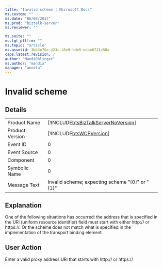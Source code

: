 ```yaml
---
title: "Invalid scheme | Microsoft Docs"
ms.custom: ""
ms.date: "06/08/2017"
ms.prod: "biztalk-server"
ms.reviewer: ""

ms.suite: ""
ms.tgt_pltfrm: ""
ms.topic: "article"
ms.assetid: 3bb3e70a-d23c-45e9-bde5-edae6731e58a
caps.latest.revision: 7
author: "MandiOhlinger"
ms.author: "mandia"
manager: "anneta"
---
```

# Invalid scheme
## Details  
  
|                 |                                                                                    |
|-----------------|------------------------------------------------------------------------------------|
|  Product Name   | [!INCLUDE[btsBizTalkServerNoVersion](../includes/btsbiztalkservernoversion-md.md)] |
| Product Version |             [!INCLUDE[btsWCFVersion](../includes/btswcfversion-md.md)]             |
|    Event ID     |                                         0                                          |
|  Event Source   |                                         0                                          |
|    Component    |                                         0                                          |
|  Symbolic Name  |                                         0                                          |
|  Message Text   |                  Invalid scheme; expecting scheme "{0}" or "{1}"                   |
  
## Explanation  
 One of the following situations has occurred: the address that is specified in the URI (uniform resource identifier) field must start with either http:// or https://. Or the scheme does not match what is specified in the implementation of the transport binding element.  
  
## User Action  
 Enter a valid proxy address URI that starts with http:// or https://